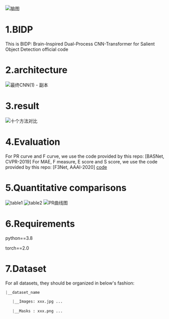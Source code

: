 ![脑图](https://github.com/user-attachments/assets/2e54a632-85d4-4074-9fa3-2cbd98afecde)

# 1.BIDP 
This is BIDP: Brain-Inspired Dual-Process CNN-Transformer for Salient Object Detection official  code
# 2.architecture
![最终CNN(1) - 副本](https://github.com/user-attachments/assets/51f66fe0-18e2-469f-9d62-9df32e4d800b)
# 3.result
![十个方法对比](https://github.com/user-attachments/assets/3d88258d-1c2e-4b8f-af8b-e6b8a8e695a5)
# 4.Evaluation
For PR curve and F curve, we use the code provided by this repo: [BASNet, CVPR-2019]
For MAE, F measure, E score and S score, we use the code provided by this repo: [F3Net, AAAI-2020]
[code](https://github.com/xuebinqin/Binary-Segmentation-Evaluation-Tool)

# 5.Quantitative comparisons
![table1](https://github.com/user-attachments/assets/dc66b8e5-f836-46a2-9ef6-c38afa61d8de)
![table2](https://github.com/user-attachments/assets/781b6f7c-1ce5-4121-91be-cb575352c02a)
![PR曲线图](https://github.com/user-attachments/assets/2841a6e9-e453-4762-a39d-c1b74141ce60)

# 6.Requirements
python==3.8

torch==2.0

# 7.Dataset
For all datasets, they should be organized in below's fashion:
```python
|__dataset_name

   |__Images: xxx.jpg ...
   
   |__Masks : xxx.png ...





